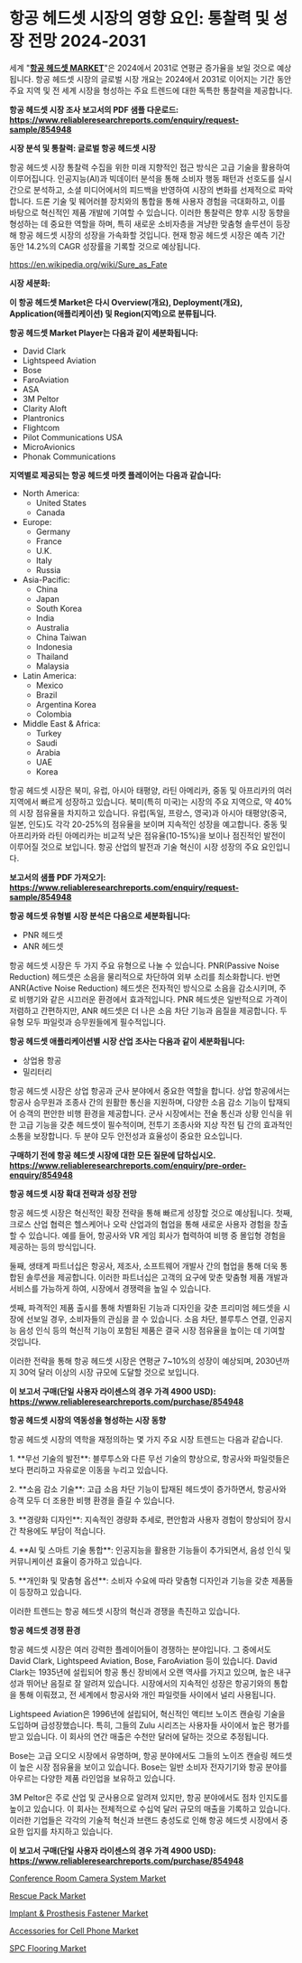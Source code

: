 <p><h1>항공 헤드셋 시장의 영향 요인: 통찰력 및 성장 전망 2024-2031</h1></p><p>세계 "<strong><a href="https://www.reliableresearchreports.com/aviation-headsets-r854948?utm_campaign=106&utm_medium=8&utm_source=Github&utm_content=ia&utm_term=05102024&utm_id=aviation-headsets">항공 헤드셋 MARKET</a></strong>"은 2024에서 2031로 연평균 증가율을 보일 것으로 예상됩니다. 항공 헤드셋 시장의 글로벌 시장 개요는 2024에서 2031로 이어지는 기간 동안 주요 지역 및 전 세계 시장을 형성하는 주요 트렌드에 대한 독특한 통찰력을 제공합니다.</p>
<p><strong>항공 헤드셋 시장 조사 보고서의 PDF 샘플 다운로드: <a href="https://www.reliableresearchreports.com/enquiry/request-sample/854948?utm_campaign=106&utm_medium=8&utm_source=Github&utm_content=ia&utm_term=05102024&utm_id=aviation-headsets">https://www.reliableresearchreports.com/enquiry/request-sample/854948</a></strong></p>
<p><strong>시장 분석 및 통찰력: 글로벌 항공 헤드셋 시장</strong></p>
<p><p>항공 헤드셋 시장 통찰력 수집을 위한 미래 지향적인 접근 방식은 고급 기술을 활용하여 이루어집니다. 인공지능(AI)과 빅데이터 분석을 통해 소비자 행동 패턴과 선호도를 실시간으로 분석하고, 소셜 미디어에서의 피드백을 반영하여 시장의 변화를 선제적으로 파악합니다. 드론 기술 및 웨어러블 장치와의 통합을 통해 사용자 경험을 극대화하고, 이를 바탕으로 혁신적인 제품 개발에 기여할 수 있습니다. 이러한 통찰력은 향후 시장 동향을 형성하는 데 중요한 역할을 하며, 특히 새로운 소비자층을 겨냥한 맞춤형 솔루션이 등장해 항공 헤드셋 시장의 성장을 가속화할 것입니다. 현재 항공 헤드셋 시장은 예측 기간 동안 14.2%의 CAGR 성장률을 기록할 것으로 예상됩니다.</p></p>
<p><a href="%7CAUTHORITHY_DOMAIN_URL%7C?utm_campaign=106&utm_medium=8&utm_source=Github&utm_content=ia&utm_term=05102024&utm_id=aviation-headsets">https://en.wikipedia.org/wiki/Sure_as_Fate</a></p>
<p><strong>시장 세분화:</strong></p>
<p><strong>이 항공 헤드셋 Market은 다시 Overview(개요), Deployment(개요), Application(애플리케이션) 및 Region(지역)으로 분류됩니다.</strong></p>
<p><strong>항공 헤드셋 Market Player는 다음과 같이 세분화됩니다:</strong></p>
<p><ul><li>David Clark</li><li>Lightspeed Aviation</li><li>Bose</li><li>FaroAviation</li><li>ASA</li><li>3M Peltor</li><li>Clarity Aloft</li><li>Plantronics</li><li>Flightcom</li><li>Pilot Communications USA</li><li>MicroAvionics</li><li>Phonak Communications</li></ul></p>
<p><strong>지역별로 제공되는 항공 헤드셋 마켓 플레이어는 다음과 같습니다:</strong></p>
<p><ul>
    <li>
        North America:
        <ul>
            <li>United States</li>
            <li>Canada</li>
        </ul>
    </li>
    <li>
        Europe:
        <ul>
            <li>Germany</li>
            <li>France</li>
            <li>U.K.</li>
            <li>Italy</li>
            <li>Russia</li>
        </ul>
    </li>
    <li>
        Asia-Pacific:
        <ul>
            <li>China</li>
            <li>Japan</li>
            <li>South Korea</li>
            <li>India</li>
            <li>Australia</li>
            <li>China Taiwan</li>
            <li>Indonesia</li>
            <li>Thailand</li>
            <li>Malaysia</li>
        </ul>
    </li>
    <li>
        Latin America:
        <ul>
            <li>Mexico</li>
            <li>Brazil</li>
            <li>Argentina Korea</li>
            <li>Colombia</li>
        </ul>
    </li>
    <li>
        Middle East & Africa:
        <ul>
            <li>Turkey</li>
            <li>Saudi</li>
            <li>Arabia</li>
            <li>UAE</li>
            <li>Korea</li>
        </ul>
    </li>
    </ul></p>
<p><p>항공 헤드셋 시장은 북미, 유럽, 아시아 태평양, 라틴 아메리카, 중동 및 아프리카의 여러 지역에서 빠르게 성장하고 있습니다. 북미(특히 미국)는 시장의 주요 지역으로, 약 40%의 시장 점유율을 차지하고 있습니다. 유럽(독일, 프랑스, 영국)과 아시아 태평양(중국, 일본, 인도)도 각각 20-25%의 점유율을 보이며 지속적인 성장을 예고합니다. 중동 및 아프리카와 라틴 아메리카는 비교적 낮은 점유율(10-15%)을 보이나 점진적인 발전이 이루어질 것으로 보입니다. 항공 산업의 발전과 기술 혁신이 시장 성장의 주요 요인입니다.</p></p>
<p><strong>보고서의 샘플 PDF 가져오기: <a href="https://www.reliableresearchreports.com/enquiry/request-sample/854948?utm_campaign=106&utm_medium=8&utm_source=Github&utm_content=ia&utm_term=05102024&utm_id=aviation-headsets">https://www.reliableresearchreports.com/enquiry/request-sample/854948</a></strong></p>
<p><strong>항공 헤드셋 유형별 시장 분석은 다음으로 세분화됩니다:</strong></p>
<p><ul><li>PNR 헤드셋</li><li>ANR 헤드셋</li></ul></p>
<p><p>항공 헤드셋 시장은 두 가지 주요 유형으로 나눌 수 있습니다. PNR(Passive Noise Reduction) 헤드셋은 소음을 물리적으로 차단하여 외부 소리를 최소화합니다. 반면 ANR(Active Noise Reduction) 헤드셋은 전자적인 방식으로 소음을 감소시키며, 주로 비행기와 같은 시끄러운 환경에서 효과적입니다. PNR 헤드셋은 일반적으로 가격이 저렴하고 간편하지만, ANR 헤드셋은 더 나은 소음 차단 기능과 음질을 제공합니다. 두 유형 모두 파일럿과 승무원들에게 필수적입니다.</p></p>
<p><strong>항공 헤드셋 애플리케이션별 시장 산업 조사는 다음과 같이 세분화됩니다:</strong></p>
<p><ul><li>상업용 항공</li><li>밀리터리</li></ul></p>
<p><p>항공 헤드셋 시장은 상업 항공과 군사 분야에서 중요한 역할을 합니다. 상업 항공에서는 항공사 승무원과 조종사 간의 원활한 통신을 지원하며, 다양한 소음 감소 기능이 탑재되어 승객의 편안한 비행 환경을 제공합니다. 군사 시장에서는 전술 통신과 상황 인식을 위한 고급 기능을 갖춘 헤드셋이 필수적이며, 전투기 조종사와 지상 작전 팀 간의 효과적인 소통을 보장합니다. 두 분야 모두 안전성과 효율성이 중요한 요소입니다.</p></p>
<p><strong>구매하기 전에 항공 헤드셋 시장에 대한 모든 질문에 답하십시오. <a href="https://www.reliableresearchreports.com/enquiry/pre-order-enquiry/854948?utm_campaign=106&utm_medium=8&utm_source=Github&utm_content=ia&utm_term=05102024&utm_id=aviation-headsets">https://www.reliableresearchreports.com/enquiry/pre-order-enquiry/854948</a></strong></p>
<p><strong>항공 헤드셋 시장 확대 전략과 성장 전망</strong></p>
<p><p>항공 헤드셋 시장은 혁신적인 확장 전략을 통해 빠르게 성장할 것으로 예상됩니다. 첫째, 크로스 산업 협력은 헬스케어나 오락 산업과의 협업을 통해 새로운 사용자 경험을 창출할 수 있습니다. 예를 들어, 항공사와 VR 게임 회사가 협력하여 비행 중 몰입형 경험을 제공하는 등의 방식입니다.</p><p>둘째, 생태계 파트너십은 항공사, 제조사, 소프트웨어 개발사 간의 협업을 통해 더욱 통합된 솔루션을 제공합니다. 이러한 파트너십은 고객의 요구에 맞춘 맞춤형 제품 개발과 서비스를 가능하게 하여, 시장에서 경쟁력을 높일 수 있습니다.</p><p>셋째, 파격적인 제품 출시를 통해 차별화된 기능과 디자인을 갖춘 프리미엄 헤드셋을 시장에 선보일 경우, 소비자들의 관심을 끌 수 있습니다. 소음 차단, 블루투스 연결, 인공지능 음성 인식 등의 혁신적 기능이 포함된 제품은 결국 시장 점유율을 높이는 데 기여할 것입니다.</p><p>이러한 전략을 통해 항공 헤드셋 시장은 연평균 7~10%의 성장이 예상되며, 2030년까지 30억 달러 이상의 시장 규모에 도달할 것으로 보입니다.</p></p>
<p><strong>이 보고서 구매(단일 사용자 라이센스의 경우 가격 4900 USD): <a href="https://www.reliableresearchreports.com/purchase/854948?utm_campaign=106&utm_medium=8&utm_source=Github&utm_content=ia&utm_term=05102024&utm_id=aviation-headsets">https://www.reliableresearchreports.com/purchase/854948</a></strong></p>
<p><strong>항공 헤드셋 시장의 역동성을 형성하는 시장 동향</strong></p>
<p><p>항공 헤드셋 시장의 역학을 재정의하는 몇 가지 주요 시장 트렌드는 다음과 같습니다.</p><p>1. **무선 기술의 발전**: 블루투스와 다른 무선 기술의 향상으로, 항공사와 파일럿들은 보다 편리하고 자유로운 이동을 누리고 있습니다.</p><p>2. **소음 감소 기술**: 고급 소음 차단 기능이 탑재된 헤드셋이 증가하면서, 항공사와 승객 모두 더 조용한 비행 환경을 즐길 수 있습니다.</p><p>3. **경량화 디자인**: 지속적인 경량화 추세로, 편안함과 사용자 경험이 향상되어 장시간 착용에도 부담이 적습니다.</p><p>4. **AI 및 스마트 기술 통합**: 인공지능을 활용한 기능들이 추가되면서, 음성 인식 및 커뮤니케이션 효율이 증가하고 있습니다.</p><p>5. **개인화 및 맞춤형 옵션**: 소비자 수요에 따라 맞춤형 디자인과 기능을 갖춘 제품들이 등장하고 있습니다. </p><p>이러한 트렌드는 항공 헤드셋 시장의 혁신과 경쟁을 촉진하고 있습니다.</p></p>
<p><strong>항공 헤드셋 경쟁 환경</strong></p>
<p><p>항공 헤드셋 시장은 여러 강력한 플레이어들이 경쟁하는 분야입니다. 그 중에서도 David Clark, Lightspeed Aviation, Bose, FaroAviation 등이 있습니다. David Clark는 1935년에 설립되어 항공 통신 장비에서 오랜 역사를 가지고 있으며, 높은 내구성과 뛰어난 음질로 잘 알려져 있습니다. 시장에서의 지속적인 성장은 항공기와의 통합을 통해 이뤄졌고, 전 세계에서 항공사와 개인 파일럿들 사이에서 널리 사용됩니다.</p><p>Lightspeed Aviation은 1996년에 설립되어, 혁신적인 액티브 노이즈 캔슬링 기술을 도입하며 급성장했습니다. 특히, 그들의 Zulu 시리즈는 사용자들 사이에서 높은 평가를 받고 있습니다. 이 회사의 연간 매출은 수천만 달러에 달하는 것으로 추정됩니다.</p><p>Bose는 고급 오디오 시장에서 유명하며, 항공 분야에서도 그들의 노이즈 캔슬링 헤드셋이 높은 시장 점유율을 보이고 있습니다. Bose는 일반 소비자 전자기기와 항공 분야를 아우르는 다양한 제품 라인업을 보유하고 있습니다.</p><p>3M Peltor은 주로 산업 및 군사용으로 알려져 있지만, 항공 분야에서도 점차 인지도를 높이고 있습니다. 이 회사는 전체적으로 수십억 달러 규모의 매출을 기록하고 있습니다. 이러한 기업들은 각각의 기술적 혁신과 브랜드 충성도로 인해 항공 헤드셋 시장에서 중요한 입지를 차지하고 있습니다.</p></p>
<p><strong>이 보고서 구매(단일 사용자 라이센스의 경우 가격 4900 USD): <a href="https://www.reliableresearchreports.com/purchase/854948?utm_campaign=106&utm_medium=8&utm_source=Github&utm_content=ia&utm_term=05102024&utm_id=aviation-headsets">https://www.reliableresearchreports.com/purchase/854948</a></strong></p>
<p><p><a href="https://www.linkedin.com/pulse/conference-room-camera-system-market-trends-detailed-study-ilgje?utm_campaign=106&utm_medium=8&utm_source=Github&utm_content=ia&utm_term=05102024&utm_id=aviation-headsets">Conference Room Camera System Market</a></p><p><a href="https://www.linkedin.com/pulse/rescue-pack-market-global-insights-regional-analysis-2024--ijmme?utm_campaign=106&utm_medium=8&utm_source=Github&utm_content=ia&utm_term=05102024&utm_id=aviation-headsets">Rescue Pack Market</a></p><p><a href="https://github.com/vimar16th/Market-Research-Report-List-6/blob/main/implant-prosthesis-fastener-market.md?utm_campaign=106&utm_medium=8&utm_source=Github&utm_content=ia&utm_term=05102024&utm_id=aviation-headsets">Implant & Prosthesis Fastener Market</a></p><p><a href="https://www.linkedin.com/pulse/in-depth-analysis-global-accessories-cell-phone-market-scope-emcke?utm_campaign=106&utm_medium=8&utm_source=Github&utm_content=ia&utm_term=05102024&utm_id=aviation-headsets">Accessories for Cell Phone Market</a></p><p><a href="https://www.linkedin.com/pulse/spc-flooring-market-size-share-trends-analysis-report-end-hwa5e?utm_campaign=106&utm_medium=8&utm_source=Github&utm_content=ia&utm_term=05102024&utm_id=aviation-headsets">SPC Flooring Market</a></p></p>